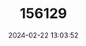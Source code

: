---
title: "156129"
category: "Belgrandiella aulaei"
draft: false
date: 2024-02-22 13:03:52
languages:
  German: ["Mollner Zwergquellschnecke"]
---